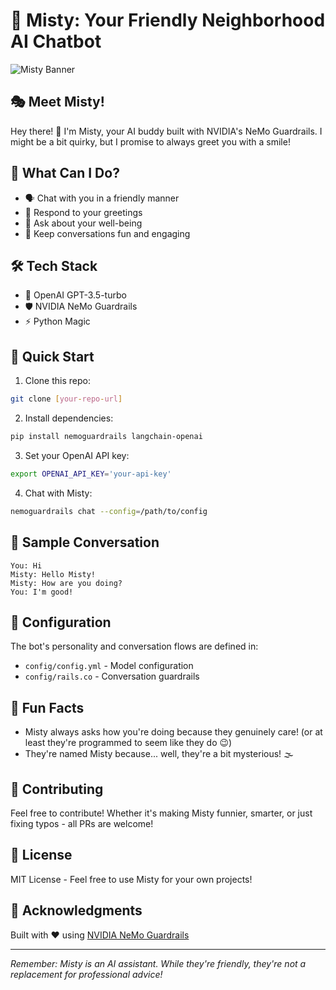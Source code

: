 # 🤖 Misty: Your Friendly Neighborhood AI Chatbot

![Misty Banner](https://raw.githubusercontent.com/NVIDIA/NeMo-Guardrails/main/docs/images/banner.png)

## 🎭 Meet Misty!
Hey there! 👋 I'm Misty, your AI buddy built with NVIDIA's NeMo Guardrails. I might be a bit quirky, but I promise to always greet you with a smile! 

## 🎯 What Can I Do?
- 🗣️ Chat with you in a friendly manner
- 👋 Respond to your greetings
- 💭 Ask about your well-being
- 🎨 Keep conversations fun and engaging

## 🛠️ Tech Stack
- 🧠 OpenAI GPT-3.5-turbo
- 🛡️ NVIDIA NeMo Guardrails
- ⚡ Python Magic

## 🚀 Quick Start

1. Clone this repo:
```bash
git clone [your-repo-url]
```

2. Install dependencies:
```bash
pip install nemoguardrails langchain-openai
```

3. Set your OpenAI API key:
```bash
export OPENAI_API_KEY='your-api-key'
```

4. Chat with Misty:
```bash
nemoguardrails chat --config=/path/to/config
```

## 💬 Sample Conversation

```
You: Hi
Misty: Hello Misty!
Misty: How are you doing?
You: I'm good!
```

## 📝 Configuration
The bot's personality and conversation flows are defined in:
- `config/config.yml` - Model configuration
- `config/rails.co` - Conversation guardrails

## 🎉 Fun Facts
- Misty always asks how you're doing because they genuinely care! (or at least they're programmed to seem like they do 😉)
- They're named Misty because... well, they're a bit mysterious! 🌫️

## 🤝 Contributing
Feel free to contribute! Whether it's making Misty funnier, smarter, or just fixing typos - all PRs are welcome!

## 📜 License
MIT License - Feel free to use Misty for your own projects!

## 🙏 Acknowledgments
Built with ❤️ using [NVIDIA NeMo Guardrails](https://github.com/NVIDIA/NeMo-Guardrails)

---
*Remember: Misty is an AI assistant. While they're friendly, they're not a replacement for professional advice!*
